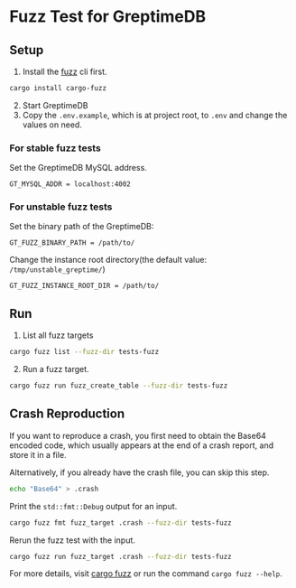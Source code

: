 # Fuzz Test for GreptimeDB

## Setup
1. Install the [fuzz](https://rust-fuzz.github.io/book/cargo-fuzz/setup.html) cli first.
```bash
cargo install cargo-fuzz
```

2. Start GreptimeDB
3. Copy the `.env.example`, which is at project root, to `.env` and change the values on need.

### For stable fuzz tests
Set the GreptimeDB MySQL address.
```
GT_MYSQL_ADDR = localhost:4002
```

### For unstable fuzz tests
Set the binary path of the GreptimeDB:
```
GT_FUZZ_BINARY_PATH = /path/to/
```

Change the instance root directory(the default value: `/tmp/unstable_greptime/`)
```
GT_FUZZ_INSTANCE_ROOT_DIR = /path/to/
```
## Run
1. List all fuzz targets
```bash
cargo fuzz list --fuzz-dir tests-fuzz
```

2. Run a fuzz target.
```bash
cargo fuzz run fuzz_create_table --fuzz-dir tests-fuzz
```

## Crash Reproduction
If you want to reproduce a crash, you first need to obtain the Base64 encoded code, which usually appears at the end of a crash report, and store it in a file.

Alternatively, if you already have the crash file, you can skip this step.

```bash
echo "Base64" > .crash
```
Print the `std::fmt::Debug` output for an input.

```bash
cargo fuzz fmt fuzz_target .crash --fuzz-dir tests-fuzz  
```
Rerun the fuzz test with the input.

```bash
cargo fuzz run fuzz_target .crash --fuzz-dir tests-fuzz
```
For more details, visit [cargo fuzz](https://rust-fuzz.github.io/book/cargo-fuzz/tutorial.html) or run the command `cargo fuzz --help`.
